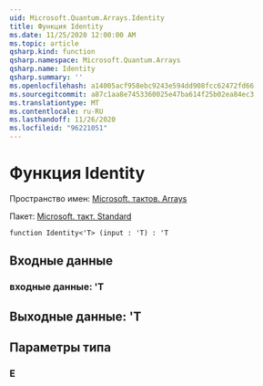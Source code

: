 ```yaml
---
uid: Microsoft.Quantum.Arrays.Identity
title: Функция Identity
ms.date: 11/25/2020 12:00:00 AM
ms.topic: article
qsharp.kind: function
qsharp.namespace: Microsoft.Quantum.Arrays
qsharp.name: Identity
qsharp.summary: ''
ms.openlocfilehash: a14005acf958ebc9243e594dd908fcc62472fd66
ms.sourcegitcommit: a87c1aa8e7453360025e47ba614f25b02ea84ec3
ms.translationtype: MT
ms.contentlocale: ru-RU
ms.lasthandoff: 11/26/2020
ms.locfileid: "96221051"
---
```

# <a name="identity-function"></a>Функция Identity

Пространство имен: [Microsoft. тактов. Arrays](xref:Microsoft.Quantum.Arrays)

Пакет: [Microsoft. такт. Standard](https://nuget.org/packages/Microsoft.Quantum.Standard)




```qsharp
function Identity<'T> (input : 'T) : 'T
```


## <a name="input"></a>Входные данные

### <a name="input--t"></a>входные данные: 'T





## <a name="output--t"></a>Выходные данные: 'T



## <a name="type-parameters"></a>Параметры типа

### <a name="t"></a>Е

